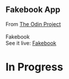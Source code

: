 ## Fakebook App

From [The Odin Project](https://www.theodinproject.com/lessons/final-project)<br/><br/>
Fakebook<br/>
See it live: [Fakebook](https://cryptic-cliffs-58691.herokuapp.com/)<br/>
# In Progress